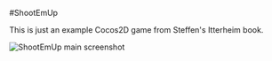 #ShootEmUp

This is just an example Cocos2D game from Steffen's Itterheim book.

![ShootEmUp main screenshot](https://github.com/savytskyi/ShootEmUp/blob/master/screen.png?raw=true)